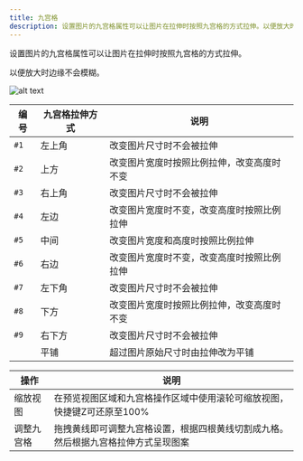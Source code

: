 ```yaml
---
title: 九宫格
description: 设置图片的九宫格属性可以让图片在拉伸时按照九宫格的方式拉伸。以便放大时边缘不会模糊。
---
```


设置图片的九宫格属性可以让图片在拉伸时按照九宫格的方式拉伸。

以便放大时边缘不会模糊。

![alt text](https://assbak.gcw.wiki/gcw/image/zh_hans/getting-started/23.appendix/4.grid/image.png)

| 编号 | 九宫格拉伸方式 | 说明                                       |
| ---- | -------------- | ------------------------------------------ |
| `#1` | 左上角         | 改变图片尺寸时不会被拉伸                   |
| `#2` | 上方           | 改变图片宽度时按照比例拉伸，改变高度时不变 |
| `#3` | 右上角         | 改变图片尺寸时不会被拉伸                   |
| `#4` | 左边           | 改变图片宽度时不变，改变高度时按照比例拉伸 |
| `#5` | 中间           | 改变图片宽度和高度时按照比例拉伸           |
| `#6` | 右边           | 改变图片宽度时不变，改变高度时按照比例拉伸 |
| `#7` | 左下角         | 改变图片尺寸时不会被拉伸                   |
| `#8` | 下方           | 改变图片宽度时按照比例拉伸，改变高度时不变 |
| `#9` | 右下方         | 改变图片尺寸时不会被拉伸                   |
|      | 平铺           | 超过图片原始尺寸时由拉伸改为平铺           |

| 操作       | 说明                                                                               |
| ---------- | ---------------------------------------------------------------------------------- |
| 缩放视图   | 在预览视图区域和九宫格操作区域中使用滚轮可缩放视图，快捷键Z可还原至100%            |
| 调整九宫格 | 拖拽黄线即可调整九宫格设置，根据四根黄线切割成九格。然后根据九宫格拉伸方式呈现图案 |
